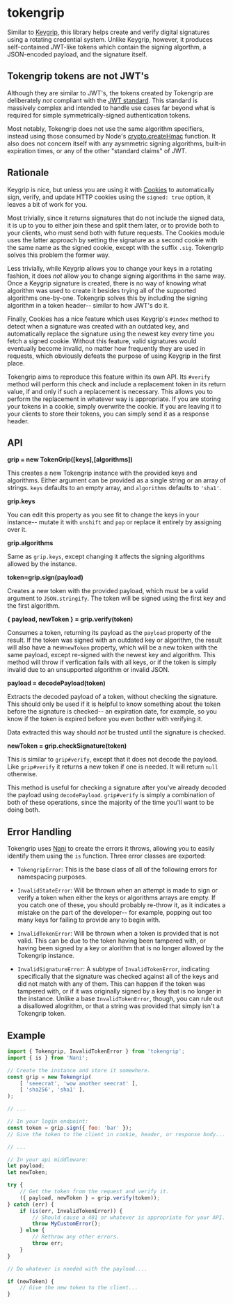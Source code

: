 # tokengrip
Similar to [Keygrip][1], this library helps create and verify digital signatures
using a rotating credential system. Unlike Keygrip, however, it produces
self-contained JWT-like tokens which contain the signing algorthm, a
JSON-encoded payload, and the signature itself.


## Tokengrip tokens are not JWT's
Although they are similar to JWT's, the tokens created by Tokengrip are
deliberately *not* compliant with the [JWT standard][2]. This standard is
massively complex and intended to handle use cases far beyond what is required
for simple symmetrically-signed authentication tokens.

Most notably, Tokengrip does not use the same algorithm specifiers, instead
using those consumed by Node's [crypto.createHmac][3] function. It also does not
concern itself with any aysmmetric signing algorithms, built-in expiration
times, or any of the other "standard claims" of JWT.


## Rationale
Keygrip is nice, but unless you are using it with [Cookies][4] to automatically
sign, verify, and update HTTP cookies using the `signed: true` option, it leaves
a bit of work for you.

Most trivially, since it returns signatures that do not include the signed data,
it is up to you to either join these and split them later, or to provide both to
your clients, who must send both with future requests. The Cookies module uses
the latter approach by setting the signature as a second cookie with the same
name as the signed cookie, except with the suffix `.sig`. Tokengrip solves this
problem the former way.

Less trivially, while Keygrip allows you to change your keys in a rotating
fashion, it does *not* allow you to change signing algorithms in the same way.
Once a Keygrip signature is created, there is no way of knowing what algorithm
was used to create it besides trying all of the supported algorithms one-by-one.
Tokengrip solves this by including the signing algorithm in a token header--
similar to how JWT's do it.

Finally, Cookies has a nice feature which uses Keygrip's `#index` method to
detect when a signature was created with an outdated key, and automatically
replace the signature using the newest key every time you fetch a signed cookie.
Without this feature, valid signatures would eventually become invalid, no
matter how frequently they are used in requests, which obviously defeats the
purpose of using Keygrip in the first place.

Tokengrip aims to reproduce this feature within its own API. Its `#verify`
method will perform this check and include a replacement token in its return
value, if and only if such a replacement is necessary. This allows you to
perform the replacement in whatever way is appropriate. If you are storing your
tokens in a cookie, simply overwrite the cookie. If you are leaving it to your
clients to store their tokens, you can simply send it as a response header.


## API
**grip = new TokenGrip([keys],[algorithms])**

This creates a new Tokengrip instance with the provided keys and algorithms.
Either argument can be provided as a single string or an array of strings.
`keys` defaults to an empty array, and `algorithms` defaults to `'sha1'`.

**grip.keys**

You can edit this property as you see fit to change the keys in your instance--
mutate it with `unshift` and `pop` or replace it entirely by assigning over it.

**grip.algorithms**

Same as `grip.keys`, except changing it affects the signing algorithms allowed
by the instance.

**token=grip.sign(payload)**

Creates a new token with the provided payload, which must be a valid argument
to `JSON.stringify`. The token will be signed using the first key and the
first algorithm.

**{ payload, newToken } = grip.verify(token)**

Consumes a token, returning its payload as the `payload` property of the result.
If the token was signed with an outdated key or algorithm, the result will also
have a new`newToken` property, which will be a new token with the same payload,
except re-signed with the newest key and algorithm. This method will throw if
verfication fails with all keys, or if the token is simply invalid due to an
unsupported algorithm or invalid JSON.

**payload = decodePayload(token)**

Extracts the decoded payload of a token, without checking the signature. This
should only be used if it is helpful to know something about the token before
the signature is checked-- an expiration date, for example, so you know if the
token is expired before you even bother with verifying it.

Data extracted this way should *not* be trusted until the signature is checked.

**newToken = grip.checkSignature(token)**

This is similar to `grip#verify`, except that it does not decode the payload.
Like `grip#verify` it returns a new token if one is needed. It will return
`null` otherwise.

This method is useful for checking a signature after you've already decoded the
payload using `decodePayload`. `grip#verify` is simply a combination of both of
these operations, since the majority of the time you'll want to be doing both.


## Error Handling
Tokengrip uses [Nani][5] to create the errors it throws, allowing you to easily
identify them using the `is` function. Three error classes are exported:

- `TokengripError`: This is the base class of all of the following errors for
  namespacing purposes.

- `InvalidStateError`: Will be thrown when an attempt is made to sign or verify
  a token when either the keys or algorithms arrays are empty. If you catch one
  of these, you should probably re-throw it, as it indicates a mistake on the
  part of the developer-- for example, popping out too many keys for failing to
  provide any to begin with.

- `InvalidTokenError`: Will be thrown when a token is provided that is not
  valid. This can be due to the token having been tampered with, or having been
  signed by a key or alorithm that is no longer allowed by the Tokengrip
  instance.

- `InvalidSignatureError`: A subtype of `InvalidTokenError`, indicating
  specifically that the signature was checked against all of the keys and did
  not match with any of them. This can happen if the token was tampered with,
  or if it was originally signed by a key that is no longer in the instance.
  Unlike a base `InvalidTokenError`, though, you can rule out a disallowed
  alogrithm, or that a string was provided that simply isn't a Tokengrip token.


## Example
```js
import { Tokengrip, InvalidTokenError } from 'tokengrip';
import { is } from 'Nani';

// Create the instance and store it somewhere.
const grip = new Tokengrip(
	[ 'seeecrat', 'wow another seecrat' ],
	[ 'sha256', 'sha1' ],
);

// ...

// In your login endpoint:
const token = grip.sign({ foo: 'bar' });
// Give the token to the client in cookie, header, or response body...

// ...

// In your api middleware:
let payload;
let newToken;

try {
	// Get the token from the request and verify it.
	({ payload, newToken } = grip.verify(token));
} catch (err) {
	if (is(err, InvalidTokenError)) {
		// Should cause a 401 or whatever is appropriate for your API.
		throw MyCustomError();
	} else {
		// Rethrow any other errors.
		throw err;
	}
}

// Do whatever is needed with the payload....

if (newToken) {
	// Give the new token to the client...
}

```


[1]: https://www.npmjs.com/package/keygrip
[2]: https://tools.ietf.org/html/rfc7519
[3]: https://nodejs.org/api/crypto.html#crypto_crypto_createhmac_algorithm_key_options
[4]: https://www.npmjs.com/package/cookies
[5]: https://www.npmjs.com/package/nani

